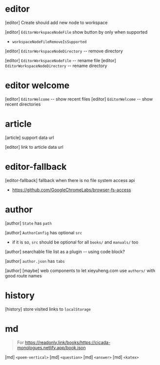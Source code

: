 # editor

[editor] Create should add new node to workspace

[editor] `EditorWorkspaceNodeFile` show button by only when supported

- `workspaceNodeFileRemoveIsSupported`

[editor] `EditorWorkspaceNodeDirectory` -- remove directory

[editor] `EditorWorkspaceNodeFile` -- rename file
[editor] `EditorWorkspaceNodeDirectory` -- rename directory

# editor welcome

[editor] `EditorWelcome` -- show recent files
[editor] `EditorWelcome` -- show recent directories

# article

[article] support data url

[editor] link to article data url

# editor-fallback

[editor-fallback] fallback when there is no file system access api

- https://github.com/GoogleChromeLabs/browser-fs-access

# author

[author] `State` has `path`

[author] `AuthorConfig` has optional `src`

- if it is so, `src` should be optional for all `books/` and `manuals/` too

[author] searchable file list as a plugin -- using code block?

[author] `author.json` has `tabs`

[author] [maybe] web components to let xieyuheng.com use `authors/` with good route names

# history

[history] store visited links to `localStorage`

# md

> For https://readonly.link/books/https://cicada-monologues.netlify.app/book.json

[md] `<poem-vertical>`
[md] `<question>`
[md] `<answer>`
[md] `<katex>`
